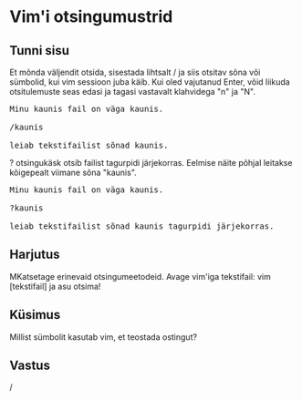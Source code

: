 # Vim'i otsingumustrid

## Tunni sisu

Et mõnda väljendit otsida, sisestada lihtsalt / ja siis otsitav sõna või sümbolid, kui vim sessioon juba käib. Kui oled vajutanud Enter, võid liikuda otsitulemuste seas edasi ja tagasi vastavalt klahvidega "n" ja "N".


<pre>
Minu kaunis fail on väga kaunis.

/kaunis

leiab tekstifailist sõnad kaunis.
</pre>

? otsingukäsk otsib failist tagurpidi järjekorras. Eelmise näite põhjal leitakse kõigepealt viimane sõna "kaunis".

<pre>
Minu kaunis fail on väga kaunis.

?kaunis

leiab tekstifailist sõnad kaunis tagurpidi järjekorras.
</pre>

## Harjutus

MKatsetage erinevaid otsingumeetodeid. Avage vim'iga tekstifail: vim [tekstifail] ja asu otsima!

## Küsimus

Millist sümbolit kasutab vim, et teostada ostingut?

## Vastus

/
